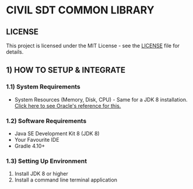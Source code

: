 # CIVIL SDT COMMON LIBRARY


## LICENSE

This project is licensed under the MIT License - see the [LICENSE](LICENSE) file for details.


## 1) HOW TO SETUP & INTEGRATE


### 1.1) System Requirements
* System Resources (Memory, Disk, CPU) - Same for a JDK 8 installation.  
  [Click here to see Oracle's reference for this.](https://docs.oracle.com/javase/8/docs/technotes/guides/install/windows_system_requirements.html)


### 1.2) Software Requirements
* Java SE Development Kit 8 (JDK 8)
* Your Favourite IDE
* Gradle 4.10+


### 1.3) Setting Up Environment
1. Install JDK 8 or higher
2. Install a command line terminal application

